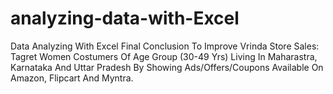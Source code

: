 # analyzing-data-with-Excel
 Data Analyzing With Excel 
    Final Conclusion To Improve Vrinda Store Sales:
        Tagret Women Costumers Of Age Group (30-49 Yrs) Living In
        Maharastra, Karnataka And Uttar Pradesh By Showing Ads/Offers/Coupons 
        Available On Amazon, Flipcart And Myntra.
